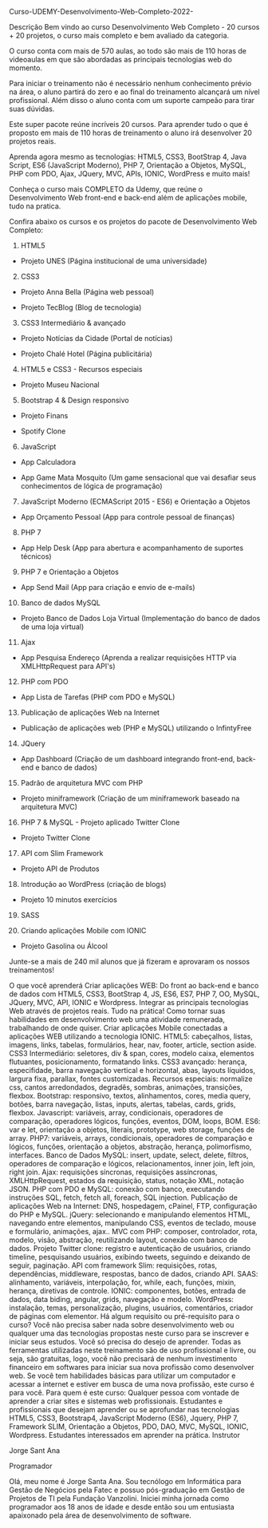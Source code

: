 Curso-UDEMY-Desenvolvimento-Web-Completo-2022-

Descrição
Bem vindo ao curso Desenvolvimento Web Completo - 20 cursos + 20 projetos, o curso mais completo e bem avaliado da categoria.

O curso conta com mais de 570 aulas, ao todo são mais de 110 horas de videoaulas em que são abordadas as principais tecnologias web do momento.

Para iniciar o treinamento não é necessário nenhum conhecimento prévio na área, o aluno partirá do zero e ao final do treinamento alcançará um nível profissional. Além disso o aluno conta com um suporte campeão para tirar suas dúvidas.

Este super pacote reúne incríveis 20 cursos. Para aprender tudo o que é proposto em mais de 110 horas de treinamento o aluno irá desenvolver 20 projetos reais.

Aprenda agora mesmo as tecnologias: HTML5, CSS3, BootStrap 4, Java Script, ES6 (JavaScript Moderno), PHP 7, Orientação a Objetos, MySQL, PHP com PDO, Ajax, JQuery, MVC, APIs, IONIC, WordPress e muito mais! 

Conheça o curso mais COMPLETO da Udemy, que reúne o Desenvolvimento Web front-end e back-end além de aplicações mobile, tudo na pratica.



Confira abaixo os cursos e os projetos do pacote de Desenvolvimento Web Completo:

1) HTML5

- Projeto UNES (Página institucional de uma universidade)



2) CSS3

- Projeto Anna Bella (Página web pessoal)

- Projeto TecBlog (Blog de tecnologia)



3) CSS3 Intermediário & avançado

- Projeto Notícias da Cidade (Portal de notícias)

- Projeto Chalé Hotel (Página publicitária)



4) HTML5 e CSS3 - Recursos especiais

  - Projeto Museu Nacional



5) Bootstrap 4 & Design responsivo

- Projeto Finans

- Spotify Clone



6) JavaScript

- App Calculadora

- App Game Mata Mosquito (Um game sensacional que vai desafiar seus conhecimentos de lógica de programação)



7) JavaScript Moderno (ECMAScript 2015 - ES6) e Orientação a Objetos

- App Orçamento Pessoal (App para controle pessoal de finanças)



8) PHP 7

- App Help Desk (App para abertura e acompanhamento de suportes técnicos)



9) PHP 7 e Orientação a Objetos

- App Send Mail (App para criação e envio de e-mails)



10) Banco de dados MySQL

- Projeto Banco de Dados Loja Virtual (Implementação do banco de dados de uma loja virtual)



11) Ajax

- App Pesquisa Endereço (Aprenda a realizar requisições HTTP via XMLHttpRequest para API's)



12) PHP com PDO

- App Lista de Tarefas (PHP com PDO e MySQL)



13) Publicação de aplicações Web na Internet

  - Publicação de aplicações web (PHP e MySQL) utilizando o InfintyFree



14) JQuery

- App Dashboard (Criação de um dashboard integrando front-end, back-end e banco de dados)



15) Padrão de arquitetura MVC com PHP

- Projeto miniframework (Criação de um miniframework baseado na arquitetura MVC)



16) PHP 7 & MySQL - Projeto aplicado Twitter Clone

- Projeto Twitter Clone



17) API com Slim Framework

- Projeto API de Produtos



18) Introdução ao WordPress (criação de blogs)

- Projeto 10 minutos exercícios



19) SASS



20) Criando aplicações Mobile com IONIC
- Projeto Gasolina ou Álcool



Junte-se a mais de 240 mil alunos que já fizeram e aprovaram os nossos treinamentos!

O que você aprenderá
Criar aplicações WEB: Do front ao back-end e banco de dados com HTML5, CSS3, BootStrap 4, JS, ES6, ES7, PHP 7, OO, MySQL, JQuery, MVC, API, IONIC e Wordpress.
Integrar as principais tecnologias Web através de projetos reais. Tudo na prática!
Como tornar suas habilidades em desenvolvimento web uma atividade remunerada, trabalhando de onde quiser.
Criar aplicações Mobile conectadas a aplicações WEB utilizando a tecnologia IONIC.
HTML5: cabeçalhos, listas, imagens, links, tabelas, formulários, hear, nav, footer, article, section aside.
CSS3 Intermediário: seletores, div & span, cores, modelo caixa, elementos flutuantes, posicionamento, formatando links.
CSS3 avançado: herança, especifidade, barra navegação vertical e horizontal, abas, layouts líquidos, largura fixa, parallax, fontes customizadas.
Recursos especiais: normalize css, cantos arredondados, degradês, sombras, animações, transições, flexbox.
Bootstrap: responsivo, textos, alinhamentos, cores, media query, botões, barra navegação, listas, inputs, alertas, tabelas, cards, grids, flexbox.
Javascript: variáveis, array, condicionais, operadores de comparação, operadores lógicos, funções, eventos, DOM, loops, BOM.
ES6: var e let, orientação a objetos, literais, prototype, web storage, funções de array.
PHP7: variáveis, arrays, condicionais, operadores de comparação e lógicos, funções, orientação a objetos, abstração, herança, polimorfismo, interfaces.
Banco de Dados MySQL: insert, update, select, delete, filtros, operadores de comparação e lógicos, relacionamentos, inner join, left join, right join.
Ajax: requisições síncronas, requisições assíncronas, XMLHttpRequest, estados da requisição, status, notação XML, notação JSON.
PHP com PDO e MySQL: conexão com banco, executando instruções SQL, fetch, fetch all, foreach, SQL injection.
Publicação de aplicações Web na Internet: DNS, hospedagem, cPainel, FTP, configuração do PHP e MySQL.
jQuery: selecionando e manipulando elementos HTML, navegando entre elementos, manipulando CSS, eventos de teclado, mouse e formulário, animações, ajax..
MVC com PHP: composer, controlador, rota, modelo, visão, abstração, reutilizando layout, conexão com banco de dados.
Projeto Twitter clone: registro e autenticação de usuários, criando timeline, pesquisando usuários, exibindo tweets, seguindo e deixando de seguir, paginação.
API com framework Slim: requisições, rotas, dependências, middleware, respostas, banco de dados, criando API.
SAAS: alinhamento, variáveis, interpolação, for, while, each, funções, mixin, herança, diretivas de controle.
IONIC: componentes, botões, entrada de dados, data biding, angular, grids, navegação e modelo.
WordPress: instalação, temas, personalização, plugins, usuários, comentários, criador de páginas com elementor.
Há algum requisito ou pré-requisito para o curso?
Você não precisa saber nada sobre desenvolvimento web ou qualquer uma das tecnologias propostas neste curso para se inscrever e iniciar seus estudos. Você só precisa do desejo de aprender.
Todas as ferramentas utilizadas neste treinamento são de uso profissional e livre, ou seja, são gratuitas, logo, você não precisará de nenhum investimento financeiro em softwares para iniciar sua nova profissão como desenvolver web.
Se você tem habilidades básicas para utilizar um computador e acessar a internet e estiver em busca de uma nova profissão, este curso é para você.
Para quem é este curso:
Qualquer pessoa com vontade de aprender a criar sites e sistemas web profissionais.
Estudantes e profissionais que desejam aprender ou se aprofundar nas tecnologias HTML5, CSS3, Bootstrap4, JavaScript Moderno (ES6), Jquery, PHP 7, Framework SLIM, Orientação a Objetos, PDO, DAO, MVC, MySQL, IONIC, Wordpress.
Estudantes interessados em aprender na prática.
Instrutor

Jorge Sant Ana

Programador

Olá, meu nome é Jorge Santa Ana. Sou tecnólogo em Informática para Gestão de Negócios pela Fatec e possuo pós-graduação em Gestão de Projetos de TI pela Fundação Vanzolini.
Iniciei minha jornada como programador aos 18 anos de idade e desde então sou um entusiasta apaixonado pela área de desenvolvimento de software.